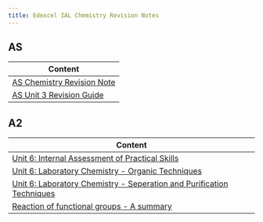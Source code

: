 ```yaml
---
title: Edexcel IAL Chemistry Revision Notes
---
```


## AS

| Content                                                                                                |
| ------------------------------------------------------------------------------------------------------ |
| [AS Chemistry Revision Note](https://www.dropbox.com/s/3zxwmj6n05nwuz1/IAL_AS_Chemistry_SN_4.pdf?dl=1) |
| [AS Unit 3 Revision Guide](https://www.dropbox.com/s/kva5xngbc0q2lip/che%201.pdf?dl=1)                 |

## A2

| Content                                                                                                                                                                                                      |
| ------------------------------------------------------------------------------------------------------------------------------------------------------------------------------------------------------------ |
| [Unit 6: Internal Assessment of Practical Skills](https://www.dropbox.com/s/d6zkcd6l9od4727/Unit%206%20Internal%20Assessment%20of%20practical%20skills.pdf?dl=1)                                             |
| [Unit 6: Laboratory Chemistry - Organic Techniques](https://www.dropbox.com/s/j8y0aeszyykcbvb/Unit%206%20Laboratory%20Chemistry%20Organic%20Techniques.pdf?dl=1)                                             |
| [Unit 6: Laboratory Chemistry - Seperation and Purification Techniques](https://www.dropbox.com/s/1km517cnviuwfgu/Unit%206%20Laboratory%20Chemistry%20Seperation%20and%20Purification%20Techniques.PDF?dl=1) |
| [Reaction of functional groups - A summary](https://www.dropbox.com/s/whgy32789gnrjhv/Unit%206%20Reaction%20of%20functional%20groups%20-%20A%20summary.pdf?dl=1)                                             |
